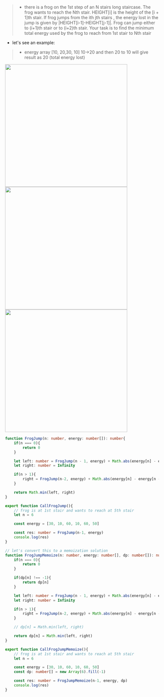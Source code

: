 > - there is a frog on the 1st step of an N stairs long staircase. The frog wants to reach the Nth stair. HEIGHT[i] is the height of the [i + 1]th stair. If frog jumps from the ith jth stairs , the energy lost in the jump is given by |HEIGHT[i-1]-HEIGHT[j-1]|. Frog can jump either to (i+1)th stair or to (i+2)th stair. Your task is to find the minimum total energy used by the frog to reach from 1st stair to Nth stair

- let's see an example:
> - energy array [10, 20,30, 10] 10->20 and then 20 to 10 will give result as 20 (total energy lost)

<img src="https://github.com/Maniabhishek/Data-Structure-And-Algorithm/assets/31520295/963bbfc0-64a2-47d8-b57f-0f1dab19e971" width=400 height=400>
<img src="https://github.com/Maniabhishek/Data-Structure-And-Algorithm/assets/31520295/af986820-7229-4e43-8681-04166e9ec61e" width=400 height=400>
<img src="https://github.com/Maniabhishek/Data-Structure-And-Algorithm/assets/31520295/42c25044-1a91-409a-b65a-d1372a2fce13" width=400 height=400>

```ts
function FrogJump(n: number, energy: number[]): number{
    if(n === 0){
        return 0
    }

    let left: number = FrogJump(n - 1, energy) + Math.abs(energy[n] - energy[n-1])
    let right: number = Infinity

    if(n > 1){
        right = FrogJump(n-2, energy) + Math.abs(energy[n] - energy[n - 2])
    }

    return Math.min(left, right)
}

export function CallFrogJump(){
    // frog is at 1st stair and wants to reach at 5th stair
    let n = 6

    const energy = [30, 10, 60, 10, 60, 50]

    const res: number = FrogJump(n-1, energy)
    console.log(res)
}

```

```ts
// let's convert this to a memoization solution
function FrogJumpMemoize(n: number, energy: number[], dp: number[]): number{
    if(n === 0){
        return 0
    }

    if(dp[n] !== -1){
        return dp[n]
    }

    let left: number = FrogJump(n - 1, energy) + Math.abs(energy[n] - energy[n-1])
    let right: number = Infinity

    if(n > 1){
        right = FrogJump(n-2, energy) + Math.abs(energy[n] - energy[n - 2])
    }

    // dp[n] = Math.min(left, right)

    return dp[n] = Math.min(left, right)
}

export function CallFrogJumpMemoize(){
    // frog is at 1st stair and wants to reach at 5th stair
    let n = 6

    const energy = [30, 10, 60, 10, 60, 50]
    const dp: number[] = new Array(6).fill(-1)

    const res: number = FrogJumpMemoize(n-1, energy, dp)
    console.log(res)
}
```
